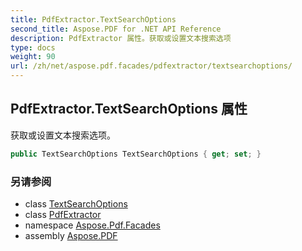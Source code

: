 ```yaml
---
title: PdfExtractor.TextSearchOptions
second_title: Aspose.PDF for .NET API Reference
description: PdfExtractor 属性。获取或设置文本搜索选项
type: docs
weight: 90
url: /zh/net/aspose.pdf.facades/pdfextractor/textsearchoptions/
---
```

## PdfExtractor.TextSearchOptions 属性

获取或设置文本搜索选项。

```csharp
public TextSearchOptions TextSearchOptions { get; set; }
```

### 另请参阅

* class [TextSearchOptions](../../../aspose.pdf.text/textsearchoptions/)
* class [PdfExtractor](../)
* namespace [Aspose.Pdf.Facades](../../../aspose.pdf.facades/)
* assembly [Aspose.PDF](../../../)